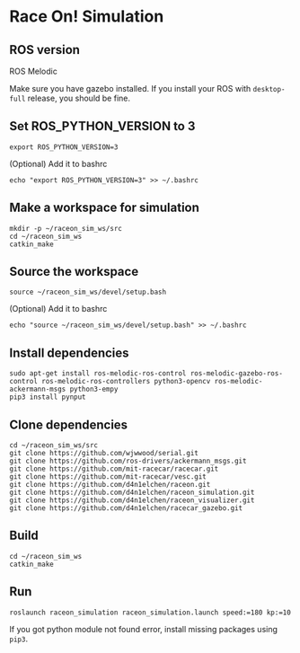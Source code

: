 # Race On! Simulation

## ROS version

ROS Melodic

Make sure you have gazebo installed. If you install your ROS with `desktop-full` release, you should be fine.

## Set ROS_PYTHON_VERSION to 3
```
export ROS_PYTHON_VERSION=3
```

(Optional) Add it to bashrc
```
echo "export ROS_PYTHON_VERSION=3" >> ~/.bashrc
```

## Make a workspace for simulation

```shell
mkdir -p ~/raceon_sim_ws/src
cd ~/raceon_sim_ws
catkin_make
```

## Source the workspace 

```
source ~/raceon_sim_ws/devel/setup.bash
```

(Optional) Add it to bashrc
```
echo "source ~/raceon_sim_ws/devel/setup.bash" >> ~/.bashrc
```

## Install dependencies

```shell
sudo apt-get install ros-melodic-ros-control ros-melodic-gazebo-ros-control ros-melodic-ros-controllers python3-opencv ros-melodic-ackermann-msgs python3-empy
pip3 install pynput
```

## Clone dependencies

```shell
cd ~/raceon_sim_ws/src
git clone https://github.com/wjwwood/serial.git
git clone https://github.com/ros-drivers/ackermann_msgs.git
git clone https://github.com/mit-racecar/racecar.git
git clone https://github.com/mit-racecar/vesc.git
git clone https://github.com/d4n1elchen/raceon.git
git clone https://github.com/d4n1elchen/raceon_simulation.git
git clone https://github.com/d4n1elchen/raceon_visualizer.git
git clone https://github.com/d4n1elchen/racecar_gazebo.git
```

## Build

```
cd ~/raceon_sim_ws
catkin_make
```

## Run

```
roslaunch raceon_simulation raceon_simulation.launch speed:=180 kp:=10
```

If you got python module not found error, install missing packages using `pip3`.
